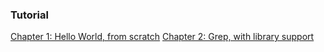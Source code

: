 
### Tutorial

[Chapter 1: Hello World, from scratch](https://github.com/andrew-johnson-4/lambda-mountain/blob/main/TUTORIAL/hello-world.md)
[Chapter 2: Grep, with library support](https://github.com/andrew-johnson-4/lambda-mountain/blob/main/TUTORIAL/grep.md)
